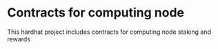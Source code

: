# Contracts for computing node 

This hardhat project includes contracts for computing node staking and rewards
